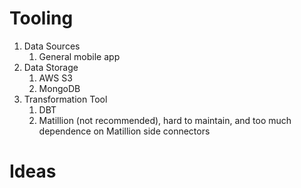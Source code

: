 # Tooling
1. Data Sources
   1. General mobile app
2. Data Storage
   1. AWS S3
   2. MongoDB
3. Transformation Tool
   1. DBT
   2. Matillion (not recommended), hard to maintain, and too much dependence on Matillion side connectors

# Ideas